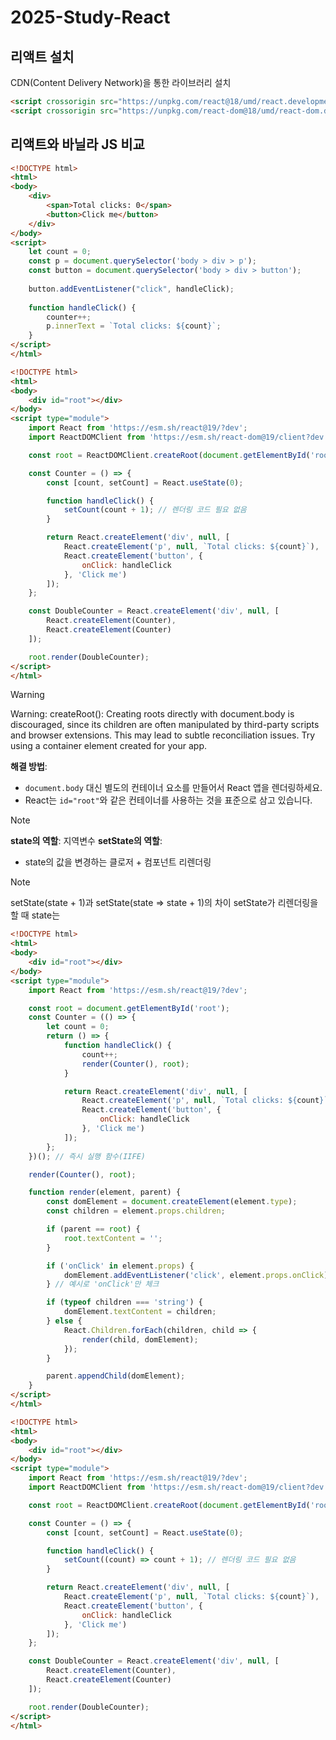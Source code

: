 # 2025-Study-React


## 리액트 설치
CDN(Content Delivery Network)을 통한 라이브러리 설치

```html
<script crossorigin src="https://unpkg.com/react@18/umd/react.development.js"></script>
<script crossorigin src="https://unpkg.com/react-dom@18/umd/react-dom.development.js"></script>
```

## 리액트와 바닐라 JS 비교

```html title:vanilla-js.html
<!DOCTYPE html>
<html>
<body>
    <div>
        <span>Total clicks: 0</span>
        <button>Click me</button>
    </div>
</body>
<script>
    let count = 0;
    const p = document.querySelector('body > div > p');
    const button = document.querySelector('body > div > button');
    
    button.addEventListener("click", handleClick);
    
    function handleClick() {
        counter++;
        p.innerText = `Total clicks: ${count}`;
    }
</script>
</html>
```

```html react.html
<!DOCTYPE html>
<html>
<body>
    <div id="root"></div>
</body>
<script type="module">
    import React from 'https://esm.sh/react@19/?dev';
    import ReactDOMClient from 'https://esm.sh/react-dom@19/client?dev';

    const root = ReactDOMClient.createRoot(document.getElementById('root'));

    const Counter = () => {
        const [count, setCount] = React.useState(0);

        function handleClick() {
            setCount(count + 1); // 렌더링 코드 필요 없음
        }

        return React.createElement('div', null, [
            React.createElement('p', null, `Total clicks: ${count}`),
            React.createElement('button', {
                onClick: handleClick
            }, 'Click me')
        ]);
    };

    const DoubleCounter = React.createElement('div', null, [
        React.createElement(Counter),
        React.createElement(Counter)
    ]);

    root.render(DoubleCounter);
</script>
</html>
```

> [!Warning]
> Warning: createRoot(): Creating roots directly with document.body is discouraged, since its children are often manipulated by third-party scripts and browser extensions. This may lead to subtle reconciliation issues. Try using a container element created for your app.
>    
> **해결 방법**:
> - `document.body` 대신 별도의 컨테이너 요소를 만들어서 React 앱을 렌더링하세요.
> - React는 `id="root"`와 같은 컨테이너를 사용하는 것을 표준으로 삼고 있습니다.



> [!Note]
> **state의 역할**:
> 지역변수
> **setState의 역할**:
> - state의 값을 변경하는 클로저 + 컴포넌트 리렌더링

> [!Note]
> setState(state + 1)과 setState(state => state + 1)의 차이
> setState가 리렌더링을 할 때 state는 

```html title:react-without-react-dom.html
<!DOCTYPE html>
<html>
<body>
    <div id="root"></div>
</body>
<script type="module">
    import React from 'https://esm.sh/react@19/?dev';

    const root = document.getElementById('root');
    const Counter = (() => {
        let count = 0;
        return () => {
            function handleClick() {
                count++;
                render(Counter(), root);
            }

            return React.createElement('div', null, [
                React.createElement('p', null, `Total clicks: ${count}`),
                React.createElement('button', {
                    onClick: handleClick
                }, 'Click me')
            ]);
        };
    })(); // 즉시 실행 함수(IIFE)

    render(Counter(), root);

    function render(element, parent) {
        const domElement = document.createElement(element.type);
        const children = element.props.children;

        if (parent == root) {
            root.textContent = '';
        }

        if ('onClick' in element.props) {
            domElement.addEventListener('click', element.props.onClick);
        } // 예시로 'onClick'만 체크

        if (typeof children === 'string') {
            domElement.textContent = children;
        } else {
            React.Children.forEach(children, child => {
                render(child, domElement);
            });
        }

        parent.appendChild(domElement);
    }
</script>
</html>
```



```html title:react-double-counter.html
<!DOCTYPE html>
<html>
<body>
    <div id="root"></div>
</body>
<script type="module">
    import React from 'https://esm.sh/react@19/?dev';
    import ReactDOMClient from 'https://esm.sh/react-dom@19/client?dev';

    const root = ReactDOMClient.createRoot(document.getElementById('root'));

    const Counter = () => {
        const [count, setCount] = React.useState(0);

        function handleClick() {
            setCount((count) => count + 1); // 렌더링 코드 필요 없음
        }

        return React.createElement('div', null, [
            React.createElement('p', null, `Total clicks: ${count}`),
            React.createElement('button', {
                onClick: handleClick
            }, 'Click me')
        ]);
    };

    const DoubleCounter = React.createElement('div', null, [
        React.createElement(Counter),
        React.createElement(Counter)
    ]);

    root.render(DoubleCounter);
</script>
</html>
```
